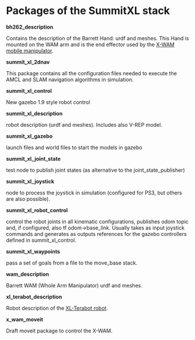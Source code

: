 # Packages of the SummitXL stack #

**bh262\_description**

Contains the description of the Barrett Hand: urdf and meshes. This Hand is mounted on the WAM arm and is the end effector used by the [X-WAM mobile manipulator](http://www.robotnik.es/en/products/mobile-manipulators/x-wam).


**summit\_xl\_2dnav**

This package contains all the configuration files needed to execute the AMCL and SLAM navigation algorithms in simulation.


**summit\_xl\_control**

New gazebo 1.9 style robot control

**summit\_xl\_description**

robot description (urdf and meshes). Includes also V-REP model.

**summit\_xl\_gazebo**

launch files and world files to start the models in gazebo

**summit\_xl\_joint\_state**

test node to publish joint states (as alternative to the joint\_state\_publisher)

**summit\_xl\_joystick**

node to process the joystick in simulation (configured for PS3, but others are also possible).

**summit\_xl\_robot\_control**

control the robot joints in all kinematic configurations, publishes odom topic and, if configured, also tf odom->base\_link. Usually takes as input joystick commands and generates as outputs references for the gazebo controllers defined in summit\_xl\_control.

**summit\_xl\_waypoints**

pass a set of goals from a file to the move\_base stack.

**wam\_description**

Barrett WAM (Whole Arm Manipulator) urdf and meshes.

**xl\_terabot\_description**

Robot description of the [XL-Terabot robot](http://www.robotnik.es/en/products/mobile-manipulators/xl-terabot).

**x\_wam\_moveit**

Draft moveit package to control the X-WAM.